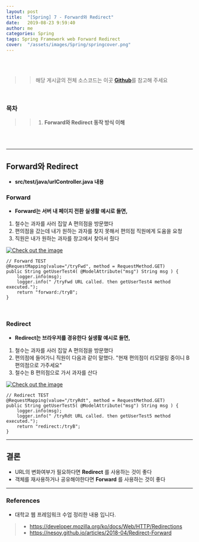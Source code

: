 ```yaml
---
layout: post
title:  "[Spring] 7 - Forward와 Redirect"
date:   2019-08-23 9:59:40
author: me
categories: Spring
tags: Spring Framework web Forward Redirect
cover:  "/assets/images/Spring/springcover.png"
---
```


<br />
<br />

>> 해당 게시글의 전체 소스코드는 이곳 <a href=""><strong>Github</strong></a>를 참고해 주세요

<br />

### 목차
>> 1. __Forward와 Redirect 동작 방식 이해__

<br />
<br />

<hr />

## Forward와 Redirect
* __src/test/java/urlController.java 내용__

### Forward
* __Forward는 서버 내 페이지 전환__
__실생활 예시로 들면,__ <br />
1. 철수는 과자를 사러 집앞 A 편의점을 방문했다
2. 편의점을 갔는데 내가 원하는 과자를 찾지 못해서 편의점 직원에게 도움을 요청
3. 직원은 내가 원하는 과자를 창고에서 찾아서 줬다

<a href="{{ site.spring_img }}/spring_fwd_rdt_1.JPG" data-lightbox="falcon9-large" data-title="Check out the image">
  <img src="{{ site.spring_img }}/spring_fwd_rdt_1.JPG" title="Check out the image">
</a>

```
// Forward TEST
@RequestMapping(value="/tryFwd", method = RequestMethod.GET)
public String getUserTest4( @ModelAttribute("msg") String msg ) {
	logger.info(msg);
	logger.info(" /tryFwd URL called. then getUserTest4 method executed.");
	return "forward:/tryB";
}
```

<br />

### Redirect
* __Redirect는 브라우저를 경유한다__
__실생활 예시로 들면,__ <br />
1. 철수는 과자를 사러 집앞 A 편의점을 방문했다
2. 편의점에 들어가니 직원이 다음과 같이 말했다. "현재 편의점이 리모델링 중이니 B 편의점으로 가주세요"
3. 철수는 B 편의점으로 가서 과자를 산다

<a href="{{ site.spring_img }}/spring_fwd_rdt_2.JPG" data-lightbox="falcon9-large" data-title="Check out the image">
  <img src="{{ site.spring_img }}/spring_fwd_rdt_2.JPG" title="Check out the image">
</a>

```
// Redirect TEST
@RequestMapping(value="/tryRdt", method = RequestMethod.GET)
public String getUserTest5( @ModelAttribute("msg") String msg ) {
	logger.info(msg);
	logger.info(" /tryRdt URL called. then getUserTest5 method executed.");
	return "redirect:/tryB";
}
```

<hr />

## 결론
* URL의 변화여부가 필요하다면 __Redirect__ 를 사용하는 것이 좋다
* 객체를 재사용하거나 공유해야한다면 __Forward__ 를 사용하는 것이 좋다


<hr />

### References
* 대학교 웹 프레임워크 수업 정리한 내용 입니다.

> * <a href="https://developer.mozilla.org/ko/docs/Web/HTTP/Redirections">https://developer.mozilla.org/ko/docs/Web/HTTP/Redirections<a>
> * <a href="https://nesoy.github.io/articles/2018-04/Redirect-Forward">https://nesoy.github.io/articles/2018-04/Redirect-Forward<a>